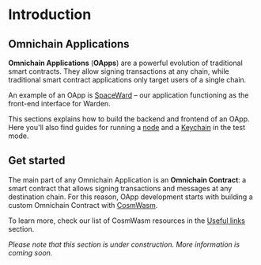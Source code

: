 ﻿---
sidebar_position: 1
---

# Introduction

## Omnichain Applications

**Omnichain Applications** (**OApps**) are a powerful evolution of traditional smart contracts. They allow signing transactions at any chain, while traditional smart contract applications only target users of a single chain.

An example of an OApp is [SpaceWard](/learn/glossary#spaceward) – our application functioning as the front-end interface for Warden.


This sections explains how to build the backend and frontend of an OApp. Here you'll also find guides for running a [node](/learn/glossary#warden-protocol-node) and a [Keychain](/learn/glossary#keychain) in the test mode.

## Get started

The main part of any Omnichain Application is an **Omnichain Contract**: a smart contract that allows signing transactions and messages at any destination chain. For this reason, OApp development starts with building a custom Omnichain Contract with [CosmWasm](https://cosmwasm.com).

To learn more, check our list of CosmWasm resources in the [Useful links](useful-links) section.

*Please note that this section is under construction. More information is coming soon.*

<!--- Contents:

- What is an OApp and how is it built? (briefly)
- Links to other docs related to this section
- A link to the article with CosmWasm docs and tutorials

--->